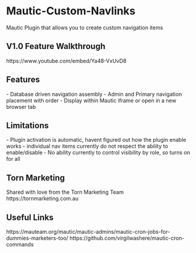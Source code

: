 # Mautic-Custom-Navlinks
 
Mautic Plugin that allows you to create custom navigation items 

<h2>V1.0 Feature Walkthrough</h2>
https://www.youtube.com/embed/Ya48-VxUvD8

<h2>Features</h2>
- Database driven navigation assembly
- Admin and Primary navigation placement with order
- Display within Mautic iframe or open in a new browser tab

<h2>Limitations</h2>
- Plugin activation is automatic, havent figured out how the plugin enable works
- individual nav items currently do not respect the ability to enable/disable
- No ability currently to control visibility by role, so turns on for all

<h2>Torn Marketing</h2>
Shared with love from the Torn Marketing Team
https://tornmarketing.com.au

<h2>Useful Links</h2>
https://mauteam.org/mautic/mautic-admins/mautic-cron-jobs-for-dummies-marketers-too/
https://github.com/virgilwashere/mautic-cron-commands
